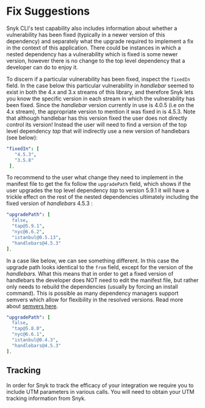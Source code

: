# Fix Suggestions

Snyk CLI's test capability also includes information about whether a vulnerability has been fixed (typically in a newer version of this dependency) and separately what the upgrade required to implement a fix in the context of this application. There could be instances in which a nested dependency has a vulnerability which is fixed is some newer version, however there is no change to the top level dependency that a developer can do to enjoy it.

To discern if a particular vulnerability has been fixed, inspect the `fixedIn` field. In the case below this particular vulnerability in _handlebar_ seemed to exist in both the 4.x and 3.x streams of this library, and therefore Snyk lets you know the specific version in each stream in which the vulnerability has been fixed. Since the _handlebar_ version currently in use is 4.0.5 (i.e on the 4.x stream), the appropriate version to mention it was fixed in is 4.5.3. Note that although handlebar has this version fixed the user does not directly control its version! Instead the user will need to find a version of the top level dependency _tap_ that will indirectly use a new version of handlebars (see below):

```yaml
"fixedIn": [
   "4.5.3",
   "3.5.8"
 ],
```

To recommend to the user what change they need to implement in the manifest file to get the fix follow the `upgradePath` field, which shows if the user upgrades the top level dependency _tap_ to version 5.9.1 it will have a trickle effect on the rest of the nested dependencies ultimately including the fixed version of _handlebars_ 4.5.3 :

```yaml
"upgradePath": [
  false,
  "tap@5.9.1",
  "nyc@6.6.2",
  "istanbul@0.5.13",
  "handlebars@4.5.3"
],
```

In a case like below, we can see something different. In this case the upgrade path looks identical to the `from` field, except for the version of the _handlebars._ What this means that in order to get a fixed version of handlebars the developer does NOT need to edit the manifest file, but rather only needs to rebuild the dependencies (usually by forcing an install command). This is possible as many dependency managers support semvers which allow for flexibility in the resolved versions. Read more about [semvers here](https://nodesource.com/blog/semver-a-primer/).

```yaml
"upgradePath": [
  false,
  "tap@5.8.0",
  "nyc@6.6.1",
  "istanbul@0.4.3",
  "handlebars@4.5.3"
],
```

## Tracking <a href="#c6c77acb-7d74-4439-9659-07723eab4a4b" id="c6c77acb-7d74-4439-9659-07723eab4a4b"></a>

In order for Snyk to track the efficacy of your integration we require you to include UTM parameters in various calls. You will need to obtain your UTM tracking information from Snyk.
